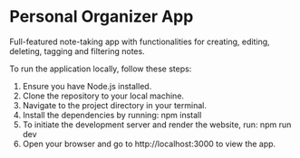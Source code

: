 # Personal Organizer App

Full-featured note-taking app with functionalities for creating, editing, deleting, tagging and filtering notes.

To run the application locally, follow these steps:
1. Ensure you have Node.js installed.
2. Clone the repository to your local machine.
3. Navigate to the project directory in your terminal.
4. Install the dependencies by running:
  npm install
5. To initiate the development server and render the website, run:
  npm run dev
6. Open your browser and go to http://localhost:3000 to view the app.